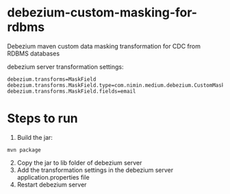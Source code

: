 # debezium-custom-masking-for-rdbms
Debezium maven custom data masking transformation for CDC from RDBMS databases

debezium server transformation settings:
```
debezium.transforms=MaskField
debezium.transforms.MaskField.type=com.nimin.medium.debezium.CustomMaskField$Value
debezium.transforms.MaskField.fields=email
```
# Steps to run
1. Build the jar:
```
mvn package
```
2. Copy the jar to lib folder of debezium server
3. Add the transformation settings in the debezium server application.properties file
4. Restart debezium server
